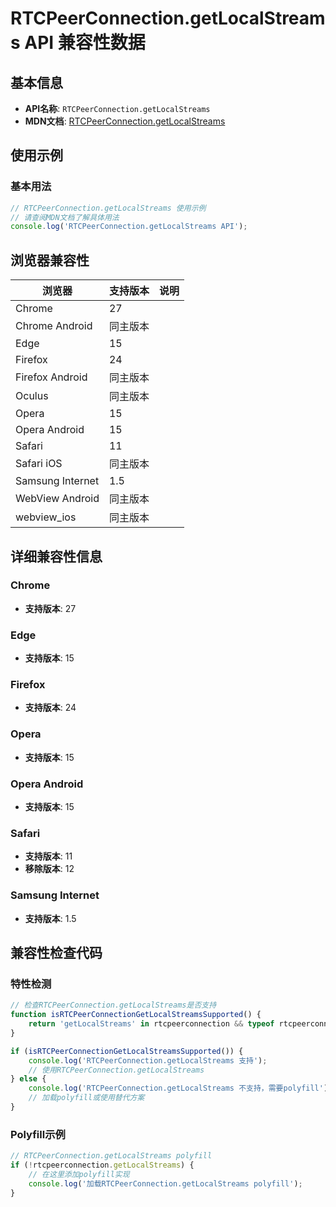 # RTCPeerConnection.getLocalStreams API 兼容性数据

## 基本信息

- **API名称**: `RTCPeerConnection.getLocalStreams`
- **MDN文档**: [RTCPeerConnection.getLocalStreams](https://developer.mozilla.org/docs/Web/API/RTCPeerConnection/getSenders)

## 使用示例

### 基本用法

```javascript
// RTCPeerConnection.getLocalStreams 使用示例
// 请查阅MDN文档了解具体用法
console.log('RTCPeerConnection.getLocalStreams API');
```

## 浏览器兼容性

| 浏览器 | 支持版本 | 说明 |
|--------|----------|------|
| Chrome | 27 |  |
| Chrome Android | 同主版本 |  |
| Edge | 15 |  |
| Firefox | 24 |  |
| Firefox Android | 同主版本 |  |
| Oculus | 同主版本 |  |
| Opera | 15 |  |
| Opera Android | 15 |  |
| Safari | 11 |  |
| Safari iOS | 同主版本 |  |
| Samsung Internet | 1.5 |  |
| WebView Android | 同主版本 |  |
| webview_ios | 同主版本 |  |

## 详细兼容性信息

### Chrome

- **支持版本**: 27

### Edge

- **支持版本**: 15

### Firefox

- **支持版本**: 24

### Opera

- **支持版本**: 15

### Opera Android

- **支持版本**: 15

### Safari

- **支持版本**: 11
- **移除版本**: 12

### Samsung Internet

- **支持版本**: 1.5

## 兼容性检查代码

### 特性检测

```javascript
// 检查RTCPeerConnection.getLocalStreams是否支持
function isRTCPeerConnectionGetLocalStreamsSupported() {
    return 'getLocalStreams' in rtcpeerconnection && typeof rtcpeerconnection.getLocalStreams === 'function';
}

if (isRTCPeerConnectionGetLocalStreamsSupported()) {
    console.log('RTCPeerConnection.getLocalStreams 支持');
    // 使用RTCPeerConnection.getLocalStreams
} else {
    console.log('RTCPeerConnection.getLocalStreams 不支持，需要polyfill');
    // 加载polyfill或使用替代方案
}
```

### Polyfill示例

```javascript
// RTCPeerConnection.getLocalStreams polyfill
if (!rtcpeerconnection.getLocalStreams) {
    // 在这里添加polyfill实现
    console.log('加载RTCPeerConnection.getLocalStreams polyfill');
}
```

